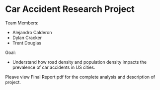 # Car Accident Research Project
Team Members:
- Alejandro Calderon
- Dylan Cracker
- Trent Douglas

Goal:
- Understand how road density and population density impacts the prevalence of car accidents in US cities.

Pleave view Final Report pdf for the complete analysis and description of project.
